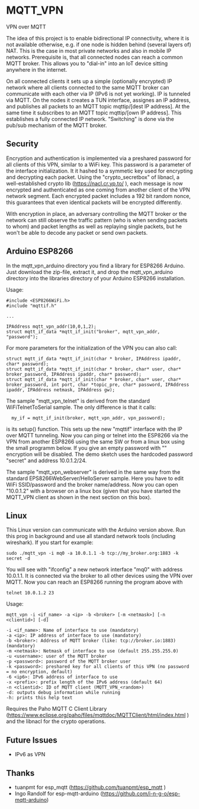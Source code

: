 # MQTT_VPN
VPN over MQTT

The idea of this project is to enable bidirectional IP connectivity, where it is not available otherwise, e.g. if one node is hidden behind (several layers of) NAT. This is the case in most private networks and also in mobile IP networks. Prerequisite is, that all connected nodes can reach a common MQTT broker. This allows you to "dial-in" into an IoT device sitting anywhere in the internet.

On all connected clients it sets up a simple (optionally encrypted) IP network where all clients connected to the same MQTT broker can communicate with each other via IP (IPv6 is not yet working). IP is tunneled via MQTT. On the nodes it creates a TUN interface, assignes an IP address, and publishes all packets to an MQTT topic mqttip/[dest IP address]. At the same time it subscribes to an MQTT topic mqttip/[own IP address]. This establishes a fully connected IP network. "Switching" is done via the pub/sub mechanism of the MQTT broker.

## Security
Encryption and authentication is implemented via a preshared password for all clients of this VPN, similar to a WiFi key. This password is a parameter of the interface initialization. It it hashed to a symmetic key used for encrypting and decrypting each packet. Using the "crypto_secretbox" of libnacl, a well-established crypto lib (https://nacl.cr.yp.to/ ), each message is now encrypted and authenticated as one coming from another client of the VPN network segment. Each encrypted packet includes a 192 bit random nonce, this guarantees that even identical packets will be encrypted differently.

With encryption in place, an adversary controlling the MQTT broker or the network can still observe the traffic pattern (who is when sending packets to whom) and packet lengths as well as replaying single packets, but he won't be able to decode any packet or send own packets.

## Arduino ESP8266
In the mqtt_vpn_arduino directory you find a library for ESP8266 Arduino. Just download the zip-file, extract it, and drop the mqtt_vpn_arduino directory into the libraries directory of your Arduino ESP8266 installation.

Usage:
```
#include <ESP8266WiFi.h>
#include "mqttif.h"

...

IPAddress mqtt_vpn_addr(10,0,1,2);
struct mqtt_if_data *mqtt_if_init("broker", mqtt_vpn_addr, "password");
```

For more parameters for the initialization of the VPN you can also call:
```
struct mqtt_if_data *mqtt_if_init(char * broker, IPAddress ipaddr, char* password);
struct mqtt_if_data *mqtt_if_init(char * broker, char* user, char* broker_password, IPAddress ipaddr, char* password);
struct mqtt_if_data *mqtt_if_init(char * broker, char* user, char* broker_password, int port, char *topic_pre, char* password, IPAddress ipaddr, IPAddress netmask, IPAddress gw);

```

The sample "mqtt_vpn_telnet" is derived from the standard WiFiTelnetToSerial sample. The only difference is that it calls:
```
  my_if = mqtt_if_init(broker, mqtt_vpn_addr, vpn_password);
```
is its setup() function. This sets up the new "mqttif" interface with the IP over MQTT tunneling. Now you can ping or telnet into the ESP8266 via the VPN from another ESP8266 using the same SW or from a linux box using the small programm below. If you give an empty password with "" encryption will be disabled. The demo sketch uses the hardcoded password "secret" and address 10.0.1.2/24. 

The sample "mqtt_vpn_webserver" is derived in the same way from the standard EPS8266WebServer/HelloServer sample. Here you have to edit WiFi SSID/password and the broker name/address. Now you can open "10.0.1.2" with a browser on a linux box (given that you have started the MQTT_VPN client as shown in the next section on this box).

## Linux

This Linux version can communicate with the Arduino version above. Run this prog in background and use all standard network tools (including wireshark).
If you start for example:
```
sudo ./mqtt_vpn -i mq0 -a 10.0.1.1 -b tcp://my_broker.org:1883 -k secret -d
```
You will see with "ifconfig" a new network interface "mq0" with address 10.0.1.1. It is connected via the broker to all other devices using the VPN over MQTT. Now you can reach an ESP8266 running the program above with
```
telnet 10.0.1.2 23
```

Usage:
```
mqtt_vpn -i <if_name> -a <ip> -b <broker> [-m <netmask>] [-n <clientid>] [-d]

-i <if_name>: Name of interface to use (mandatory)
-a <ip>: IP address of interface to use (mandatory)
-b <broker>: Address of MQTT broker (like: tcp://broker.io:1883) (mandatory)
-m <netmask>: Netmask of interface to use (default 255.255.255.0)
-u <username>: user of the MQTT broker
-p <password>: password of the MQTT broker user
-k <password>: preshared key for all clients of this VPN (no password = no encryption, default)
-6 <ip6>: IPv6 address of interface to use
-x <prefix>: prefix length of the IPv6 address (default 64)
-n <clientid>: ID of MQTT client (MQTT_VPN_<random>)
-d: outputs debug information while running
-h: prints this help text
```

Requires the Paho MQTT C Client Library (https://www.eclipse.org/paho/files/mqttdoc/MQTTClient/html/index.html ) and the libnacl for the crypto operations.

## Future Issues
- IPv6 as VPN

## Thanks
- tuanpmt for esp_mqtt (https://github.com/tuanpmt/esp_mqtt )
- Ingo Randolf for esp-mqtt-arduino (https://github.com/i-n-g-o/esp-mqtt-arduino)
